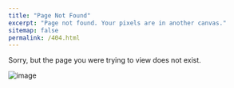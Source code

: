 ```yaml
---
title: "Page Not Found"
excerpt: "Page not found. Your pixels are in another canvas."
sitemap: false
permalink: /404.html
---
```


Sorry, but the page you were trying to view does not exist.

![image](https://media0.giphy.com/media/NTur7XlVDUdqM/200w.webp?cid=ecf05e47rx8u65bhbpqhic504kx7teqmifji6u7m8bcd7hkn&ep=v1_gifs_search&rid=200w.webp&ct=g)